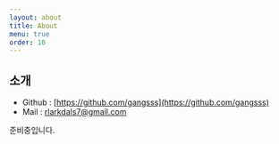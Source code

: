 ```yaml
---
layout: about
title: About
menu: true
order: 10
---
```


## 소개 
- Github : [https://github.com/gangsss](https://github.com/gangsss)
- Mail : rlarkdals7@gmail.com





준비중입니다.